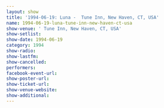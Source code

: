 ```yaml
---
layout: show
title: '1994-06-19: Luna -  Tune Inn, New Haven, CT, USA'
name: 1994-06-19-luna-tune-inn-new-haven-ct-usa
show-venue: ' Tune Inn, New Haven, CT, USA'
show-setlist: 
show-date: 1994-06-19
category: 1994
show-radio: 
show-lastfm: 
show-cancelled: 
performers: 
facebook-event-url: 
show-poster-url: 
show-ticket-url: 
show-venue-website: 
show-additional: 
---
```



